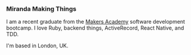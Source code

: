 ### Miranda Making Things

I am a recent graduate from the [Makers Academy](https://makers.tech) software development bootcamp. I love Ruby, backend things, ActiveRecord, React Native, and TDD.  

I'm based in London, UK.
